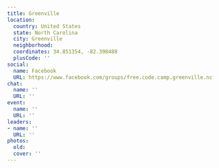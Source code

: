 ```yaml
---
title: Greenville
location:
  country: United States
  state: North Carolina
  city: Greenville
  neighborhood: 
  coordinates: 34.851354, -82.398488
  plusCode: ''
social:
  name: Facebook
  URL: https://www.facebook.com/groups/free.code.camp.greenville.nc
chat:
  name: ''
  URL: ''
event:
  name: ''
  URL: ''
leaders:
- name: ''
  URL: ''
photos:
  old: 
  cover: ''
---
```

